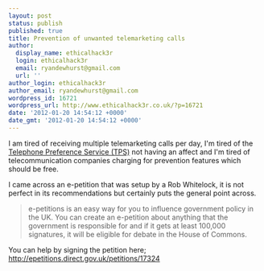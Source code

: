 ```yaml
---
layout: post
status: publish
published: true
title: Prevention of unwanted telemarketing calls
author:
  display_name: ethicalhack3r
  login: ethicalhack3r
  email: ryandewhurst@gmail.com
  url: ''
author_login: ethicalhack3r
author_email: ryandewhurst@gmail.com
wordpress_id: 16721
wordpress_url: http://www.ethicalhack3r.co.uk/?p=16721
date: '2012-01-20 14:54:12 +0000'
date_gmt: '2012-01-20 14:54:12 +0000'
---
```

<p>I am tired of receiving multiple telemarketing calls per day, I'm tired of the <a href="http://www.tpsonline.org.uk/tps/index.html" target="_blank">Telephone Preference Service (TPS)</a> not having an affect and I'm tired of telecommunication companies charging for prevention features which should be free.</p>
<p>I came across an e-petition that was setup by a Rob Whitelock, it is not perfect in its recommendations but certainly puts the general point across.</p>
<blockquote><p>e-petitions is an easy way for you to influence government policy in the UK. You can create an e-petition about anything that the government is responsible for and if it gets at least 100,000 signatures, it will be eligible for debate in the House of Commons.</p></blockquote>
<p>You can help by signing the petition here;<br />
<a href="http://epetitions.direct.gov.uk/petitions/17324" target="_blank">http://epetitions.direct.gov.uk/petitions/17324</a></p>
